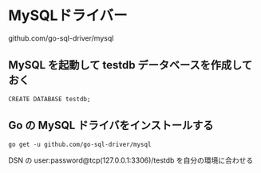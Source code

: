 # MySQLドライバー
github.com/go-sql-driver/mysql

## MySQL を起動して testdb データベースを作成しておく
```
CREATE DATABASE testdb;
```

## Go の MySQL ドライバをインストールする
```
go get -u github.com/go-sql-driver/mysql
```

DSN の user:password@tcp(127.0.0.1:3306)/testdb を自分の環境に合わせる
